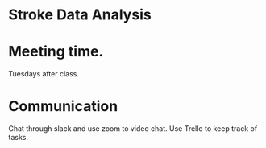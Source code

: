 # Stroke Data Analysis

# Meeting time.
Tuesdays after class.

# Communication
Chat through slack and use zoom to video chat. Use Trello to keep track of tasks.